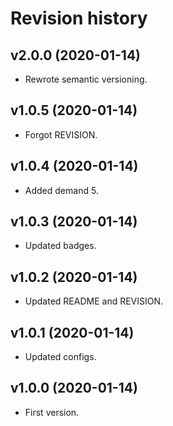 Revision history
=================================

v2.0.0 (2020-01-14)
---------------------------------

*   Rewrote semantic versioning.

v1.0.5 (2020-01-14)
---------------------------------

*   Forgot REVISION.

v1.0.4 (2020-01-14)
---------------------------------

*   Added demand 5.

v1.0.3 (2020-01-14)
---------------------------------

*   Updated badges.

v1.0.2 (2020-01-14)
---------------------------------

*   Updated README and REVISION.

v1.0.1 (2020-01-14)
---------------------------------

*   Updated configs.

v1.0.0 (2020-01-14)
---------------------------------

*   First version.
